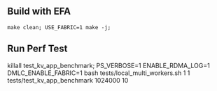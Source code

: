 ## Build with EFA
```
make clean; USE_FABRIC=1 make -j;
```

## Run Perf Test
killall test_kv_app_benchmark; PS_VERBOSE=1 ENABLE_RDMA_LOG=1 DMLC_ENABLE_FABRIC=1 bash tests/local_multi_workers.sh 1 1 tests/test_kv_app_benchmark 1024000 10
